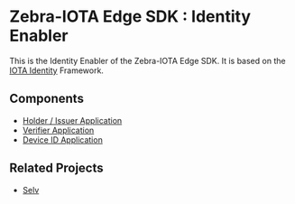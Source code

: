 # Zebra-IOTA Edge SDK : Identity Enabler

This is the Identity Enabler of the Zebra-IOTA Edge SDK. It is based on the [IOTA Identity](https://github.com/iotaledger/identity.rs) Framework.

## Components

* [Holder / Issuer Application](./holder-mobile-app)
* [Verifier Application](./verifier-mobile-app)
* [Device ID Application](./deviceId-mobile-app)

## Related Projects

* [Selv](https://github.com/iotaledger/selv-mobile)

